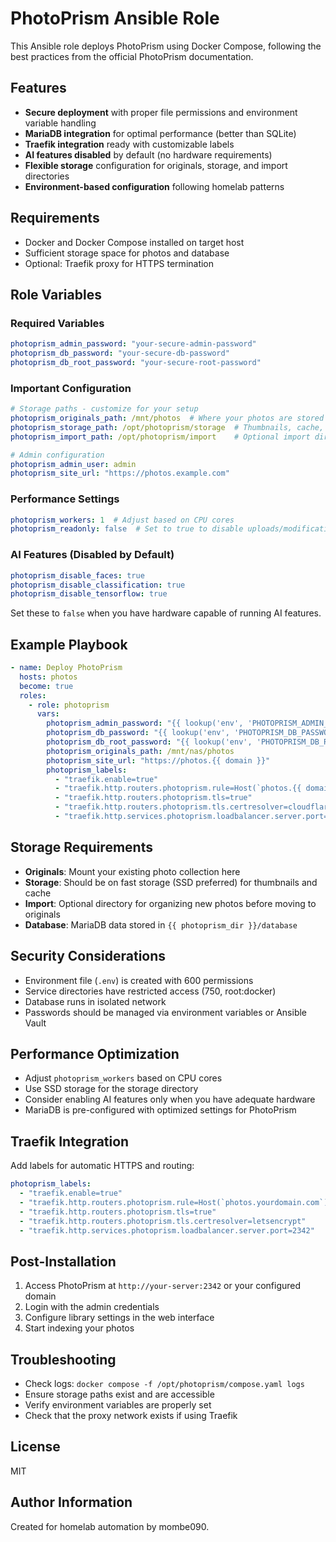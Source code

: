 # PhotoPrism Ansible Role

This Ansible role deploys PhotoPrism using Docker Compose, following the best practices from the official PhotoPrism documentation.

## Features

- **Secure deployment** with proper file permissions and environment variable handling
- **MariaDB integration** for optimal performance (better than SQLite)
- **Traefik integration** ready with customizable labels
- **AI features disabled** by default (no hardware requirements)
- **Flexible storage** configuration for originals, storage, and import directories
- **Environment-based configuration** following homelab patterns

## Requirements

- Docker and Docker Compose installed on target host
- Sufficient storage space for photos and database
- Optional: Traefik proxy for HTTPS termination

## Role Variables

### Required Variables

```yaml
photoprism_admin_password: "your-secure-admin-password"
photoprism_db_password: "your-secure-db-password"
photoprism_db_root_password: "your-secure-root-password"
```

### Important Configuration

```yaml
# Storage paths - customize for your setup
photoprism_originals_path: /mnt/photos  # Where your photos are stored
photoprism_storage_path: /opt/photoprism/storage  # Thumbnails, cache, config
photoprism_import_path: /opt/photoprism/import    # Optional import directory

# Admin configuration
photoprism_admin_user: admin
photoprism_site_url: "https://photos.example.com"
```

### Performance Settings

```yaml
photoprism_workers: 1  # Adjust based on CPU cores
photoprism_readonly: false  # Set to true to disable uploads/modifications
```

### AI Features (Disabled by Default)

```yaml
photoprism_disable_faces: true
photoprism_disable_classification: true
photoprism_disable_tensorflow: true
```

Set these to `false` when you have hardware capable of running AI features.

## Example Playbook

```yaml
- name: Deploy PhotoPrism
  hosts: photos
  become: true
  roles:
    - role: photoprism
      vars:
        photoprism_admin_password: "{{ lookup('env', 'PHOTOPRISM_ADMIN_PASSWORD') }}"
        photoprism_db_password: "{{ lookup('env', 'PHOTOPRISM_DB_PASSWORD') }}"
        photoprism_db_root_password: "{{ lookup('env', 'PHOTOPRISM_DB_ROOT_PASSWORD') }}"
        photoprism_originals_path: /mnt/nas/photos
        photoprism_site_url: "https://photos.{{ domain }}"
        photoprism_labels:
          - "traefik.enable=true"
          - "traefik.http.routers.photoprism.rule=Host(`photos.{{ domain }}`)"
          - "traefik.http.routers.photoprism.tls=true"
          - "traefik.http.routers.photoprism.tls.certresolver=cloudflare"
          - "traefik.http.services.photoprism.loadbalancer.server.port=2342"
```

## Storage Requirements

- **Originals**: Mount your existing photo collection here
- **Storage**: Should be on fast storage (SSD preferred) for thumbnails and cache
- **Import**: Optional directory for organizing new photos before moving to originals
- **Database**: MariaDB data stored in `{{ photoprism_dir }}/database`

## Security Considerations

- Environment file (`.env`) is created with 600 permissions
- Service directories have restricted access (750, root:docker)
- Database runs in isolated network
- Passwords should be managed via environment variables or Ansible Vault

## Performance Optimization

- Adjust `photoprism_workers` based on CPU cores
- Use SSD storage for the storage directory
- Consider enabling AI features only when you have adequate hardware
- MariaDB is pre-configured with optimized settings for PhotoPrism

## Traefik Integration

Add labels for automatic HTTPS and routing:

```yaml
photoprism_labels:
  - "traefik.enable=true"
  - "traefik.http.routers.photoprism.rule=Host(`photos.yourdomain.com`)"
  - "traefik.http.routers.photoprism.tls=true"
  - "traefik.http.routers.photoprism.tls.certresolver=letsencrypt"
  - "traefik.http.services.photoprism.loadbalancer.server.port=2342"
```

## Post-Installation

1. Access PhotoPrism at `http://your-server:2342` or your configured domain
2. Login with the admin credentials
3. Configure library settings in the web interface
4. Start indexing your photos

## Troubleshooting

- Check logs: `docker compose -f /opt/photoprism/compose.yaml logs`
- Ensure storage paths exist and are accessible
- Verify environment variables are properly set
- Check that the proxy network exists if using Traefik

## License

MIT

## Author Information

Created for homelab automation by mombe090.
